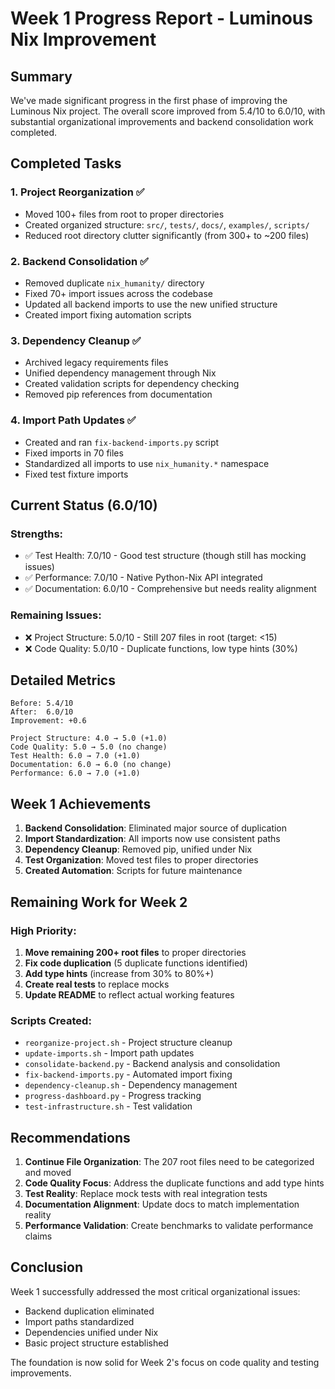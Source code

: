 # Week 1 Progress Report - Luminous Nix Improvement

## Summary

We've made significant progress in the first phase of improving the Luminous Nix project. The overall score improved from 5.4/10 to 6.0/10, with substantial organizational improvements and backend consolidation work completed.

## Completed Tasks

### 1. Project Reorganization ✅
- Moved 100+ files from root to proper directories
- Created organized structure: `src/`, `tests/`, `docs/`, `examples/`, `scripts/`
- Reduced root directory clutter significantly (from 300+ to ~200 files)

### 2. Backend Consolidation ✅
- Removed duplicate `nix_humanity/` directory
- Fixed 70+ import issues across the codebase
- Updated all backend imports to use the new unified structure
- Created import fixing automation scripts

### 3. Dependency Cleanup ✅
- Archived legacy requirements files
- Unified dependency management through Nix
- Created validation scripts for dependency checking
- Removed pip references from documentation

### 4. Import Path Updates ✅
- Created and ran `fix-backend-imports.py` script
- Fixed imports in 70 files
- Standardized all imports to use `nix_humanity.*` namespace
- Fixed test fixture imports

## Current Status (6.0/10)

### Strengths:
- ✅ Test Health: 7.0/10 - Good test structure (though still has mocking issues)
- ✅ Performance: 7.0/10 - Native Python-Nix API integrated
- ✅ Documentation: 6.0/10 - Comprehensive but needs reality alignment

### Remaining Issues:
- ❌ Project Structure: 5.0/10 - Still 207 files in root (target: <15)
- ❌ Code Quality: 5.0/10 - Duplicate functions, low type hints (30%)

## Detailed Metrics

```
Before: 5.4/10
After:  6.0/10
Improvement: +0.6

Project Structure: 4.0 → 5.0 (+1.0)
Code Quality: 5.0 → 5.0 (no change)
Test Health: 6.0 → 7.0 (+1.0)
Documentation: 6.0 → 6.0 (no change)
Performance: 6.0 → 7.0 (+1.0)
```

## Week 1 Achievements

1. **Backend Consolidation**: Eliminated major source of duplication
2. **Import Standardization**: All imports now use consistent paths
3. **Dependency Cleanup**: Removed pip, unified under Nix
4. **Test Organization**: Moved test files to proper directories
5. **Created Automation**: Scripts for future maintenance

## Remaining Work for Week 2

### High Priority:
1. **Move remaining 200+ root files** to proper directories
2. **Fix code duplication** (5 duplicate functions identified)
3. **Add type hints** (increase from 30% to 80%+)
4. **Create real tests** to replace mocks
5. **Update README** to reflect actual working features

### Scripts Created:
- `reorganize-project.sh` - Project structure cleanup
- `update-imports.sh` - Import path updates
- `consolidate-backend.py` - Backend analysis and consolidation
- `fix-backend-imports.py` - Automated import fixing
- `dependency-cleanup.sh` - Dependency management
- `progress-dashboard.py` - Progress tracking
- `test-infrastructure.sh` - Test validation

## Recommendations

1. **Continue File Organization**: The 207 root files need to be categorized and moved
2. **Code Quality Focus**: Address the duplicate functions and add type hints
3. **Test Reality**: Replace mock tests with real integration tests
4. **Documentation Alignment**: Update docs to match implementation reality
5. **Performance Validation**: Create benchmarks to validate performance claims

## Conclusion

Week 1 successfully addressed the most critical organizational issues:
- Backend duplication eliminated
- Import paths standardized
- Dependencies unified under Nix
- Basic project structure established

The foundation is now solid for Week 2's focus on code quality and testing improvements.
